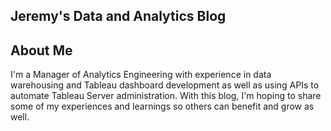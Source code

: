## Jeremy's Data and Analytics Blog

## About Me

I'm a Manager of Analytics Engineering with experience in data warehousing and Tableau dashboard development as well as using APIs to automate Tableau Server administration. With this blog, I'm hoping to share some of my experiences and learnings so others can benefit and grow as well.